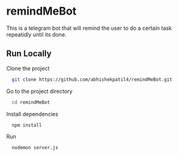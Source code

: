 # remindMeBot
This is a telegram bot that will remind the user to do a certain task 
repeatidly until its done.


## Run Locally

Clone the project

```bash
  git clone https://github.com/abhishekpatil4/remindMeBot.git
```

Go to the project directory

```bash
  cd remindMeBot
```
Install dependencies

```bash
  npm install 
```
Run 

```bash
  nodemon server.js
```
